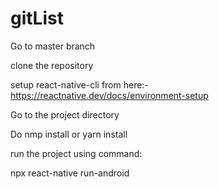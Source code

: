 # gitList

Go to master branch

clone the repository

setup react-native-cli from here:- https://reactnative.dev/docs/environment-setup

Go to the project directory

Do nmp install or yarn install

run the project using command:

  npx react-native run-android

